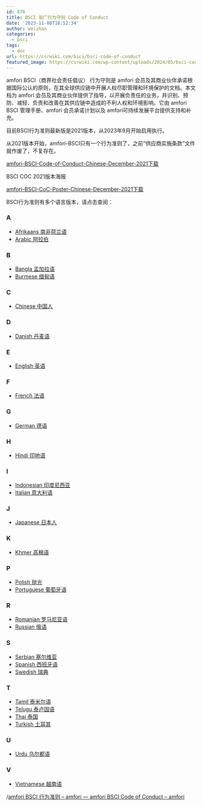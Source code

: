 ```yaml
---
id: 876
title: BSCI 验厂行为守则 Code of Conduct
date: '2023-11-08T18:52:34'
author: weizhan
categories:
  - bsci
tags:
  - doc
url: https://csrwiki.com/bsci/bsci-code-of-conduct
featured_image: https://csrwiki.com/wp-content/uploads/2024/05/bsci-coc-行为准则.jpg
---
```


amfori BSCI（商界社会责任倡议） 行为守则是 amfori 会员及其商业伙伴承诺根据国际公认的原则，在其全球供应链中开展人权尽职管理和环境保护的文档。本文档为 amfori 会员及其商业伙伴提供了指导，以开展负责任的业务，并识别、预防、减轻、负责和改善在其供应链中造成的不利人权和环境影响。它由 amfori BSCI 管理手册、amfori 会员承诺计划以及 amfori可持续发展平台提供支持和补充。

目前BSCI行为准则最新版是2021版本，从2023年9月开始启用执行。

从2021版本开始，amfori-BSCI只有一个行为准则了，之前“供应商实施条款”文件就作废了，不复存在。

[amfori-BSCI-Code-of-Conduct-Chinese-December-2021](https://csrwiki.com/wp-content/uploads/2023/11/amfori-BSCI-Code-of-Conduct-Chinese-December-2021.pdf)[下载](https://csrwiki.com/wp-content/uploads/2023/11/amfori-BSCI-Code-of-Conduct-Chinese-December-2021.pdf)

BSCI COC 2021版本海报

[amfori-BSCI-CoC-Poster-Chinese-December-2021](https://csrwiki.com/wp-content/uploads/2023/11/amfori-BSCI-CoC-Poster-Chinese-December-2021.pdf)[下载](https://csrwiki.com/wp-content/uploads/2023/11/amfori-BSCI-CoC-Poster-Chinese-December-2021.pdf)

BSCI行为准则有多个语言版本，请点击查阅：

### A

- [Afrikaans 南非荷兰语](https://www.amfori.org/media/9361/download/amfori%20-%20BSCI%20CoC%20Afrikaans.pdf?v=2)
- [Arabic 阿拉伯](https://www.amfori.org/media/10036/download/amfori%20BSCI%20Code%20of%20Conduct%20-%20Arabic%20-%20December%202021%20%281%29.pdf?v=2)

### B

- [Bangla 孟加拉语](https://www.amfori.org/media/10081/download/amfori%20BSCI_Bangla_Code%20of%20Conduct_October%202023.pdf?v=1)
- [Burmese 缅甸语](https://www.amfori.org/media/9397/download/amfori%20BSCI%20CoC%202022-CoC-Myamar-02%20%281%29.pdf?v=2)

### C

- [Chinese 中国人](https://www.amfori.org/media/9369/download/amfori%20BSCI%20Code%20of%20Conduct%20-%20Chinese%20-%20December%202021.pdf?v=2)

### D

- [Danish 丹麦语](https://www.amfori.org/media/9438/download/amfori%20BSCI%20CoC%202023-CoC-DA_DK-01.pdf?v=1)

### E

- [English 英语](https://www.amfori.org/media/10130/download/amfori%20BSCI%20Code%20of%20Conduct%20%20-%20English%20-%20December%202021_v2%20%282%29%20%281%29.pdf?v=1)

### F

- [French 法语](https://www.amfori.org/media/9379/download/amfori%20BSCI%20Code%20of%20Conduct%20-%20French%20-%20December%202021%20%282%29.pdf?v=4)

### G

- [German 德语](https://www.amfori.org/media/9371/download/amfori%20BSCI%20Code%20of%20Conduct%20-%20German%20-%20December%202021.pdf?v=2)

### H

- [Hindi 印地语](https://www.amfori.org/media/10051/download/amfori-2021-11-04-BSCI%20Code%20of%20Conduct%20-%20CoC%20v.2021_v.5-Hindi%20India-02%20%282%29.pdf?v=2)

### I

- [Indonesian 印度尼西亚](https://www.amfori.org/media/9382/download/amfori%20BSCI%20CoC%202022-CoC-ID-03-%20amfori.pdf?v=2)
- [Italian 意大利语](https://www.amfori.org/media/9386/download/amfori-2022-07-11-BSCI%20CoC%20v.2022-Italy-01.pdf?v=2)

### J

- [Japanese 日本人](https://www.amfori.org/media/9390/download/amfori%20BSCI%20CoC%202022-CoC-Japans-03.pdf?v=2)

### K

- [Khmer 高棉语](https://www.amfori.org/media/9394/download/amfori%20BSCI%20CoC%202022-CoC-Khmer-02%20%281%29.pdf?v=2)

### P

- [Polish 抛光](https://www.amfori.org/media/9401/download/amfori-2022-07-18-BSCI%20CoC%20v.2022-Polish-01.pdf?v=2)
- [Portuguese 葡萄牙语](https://www.amfori.org/media/9402/download/amfori-2022-07-12-BSCI%20CoC%20v.2022-Portuguese-01.pdf?v=2)

### R 

- [Romanian 罗马尼亚语](https://www.amfori.org/media/9407/download/amfori-2022-07-18-BSCI%20CoC%20v.2022-Romanian-01.pdf?v=2)
- [Russian 俄语](https://www.amfori.org/media/9440/download/amfori-2022-07-18-BSCI%20CoC%20v.2022-Russian-01%20%281%29.pdf?v=2)

### S

- [Serbian 塞尔维亚](https://www.amfori.org/media/10045/download/amfori-2022-07-19-BSCI%20CoC%20v.2022-Serbian-01.pdf?v=1)
- [Spanish 西班牙语](https://www.amfori.org/media/9409/download/amfori-2022-07-12-BSCI%20CoC%20v.2022-Spanish-01%20%281%29.pdf?v=2)
- [Swedish 瑞典](https://www.amfori.org/media/9413/download/amfori-2022-07-12-BSCI%20CoC%20v.2022-Swedish-01.pdf?v=2)

### T

- [Tamil 泰米尔语](https://www.amfori.org/media/9415/download/amfori%20BSCI%20CoC%202022-CoC-Tamil-01%20%281%29.pdf?v=2)
- [Telugu 泰卢固语](https://www.amfori.org/media/9419/download/amfori-2022-08-31-BSCI%20CoC%20v.2022-Telugu-01.pdf?v=2)
- [Thai 泰国](https://www.amfori.org/media/9420/download/amfori%20BSCI%20CoC%202022-CoC-Thai-01.pdf?v=2)
- [Turkish 土耳其](https://www.amfori.org/media/10292/download/amfori-2021-12-13-BSCI%20Code%20of%20Conduct%20-%20CoC%20v.2021_v.5-Turkish-01%20%283%29.pdf?v=1)

### U

- [Urdu 乌尔都语](https://www.amfori.org/media/9429/download/amfori%20BSCI%20CoC%202022-CoC-URDU.pdf?v=2)

### V

- [Vietnamese 越南语](https://www.amfori.org/media/9432/download/amfori-2021-12-14-BSCI%20Code%20of%20Conduct%20-%20CoC%20v.2021_v.5-Vietnamese-01.pdf?v=2)

/[amfori BSCI 行为准则 – amfori — amfori BSCI Code of Conduct – amfori](https://www.amfori.org/en/solutions/social/amfori-bsci/resources/amfori-bsci-code-of-conduct)

